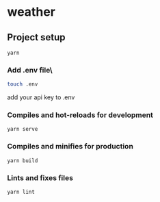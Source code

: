 # weather

## Project setup
```
yarn
```

### Add .env file\
```bash
touch .env
```
add your api key to .env

### Compiles and hot-reloads for development
```
yarn serve
```

### Compiles and minifies for production
```
yarn build
```

### Lints and fixes files
```
yarn lint
```

